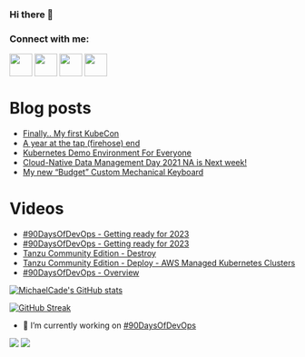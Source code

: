 ### Hi there 👋

<h3 align="left">Connect with me:</h3>
<p align="left">
<a href="https://twitter.com/MichaelCade1" target="blank"><img align="center" src="https://cdn2.iconfinder.com/data/icons/social-media-2285/512/1_Twitter3_colored_svg-512.png" alt="" height="40" width="40" /></a>
<a href="http://linkedin.com/in/michaelcade1" target="blank"><img align="center" src="https://cdn2.iconfinder.com/data/icons/social-media-2285/512/1_Linkedin_unofficial_colored_svg-512.png" alt="" height="40" width="40" /></a>
<a href="https://vzilla.co.uk/" target="blank"><img align="center" src="https://cdn0.iconfinder.com/data/icons/small-n-flat/24/678060-rss-512.png" alt="" height="40" width="40" /></a>
<a href="https://m.youtube.com/c/MichaelCade1" target="blank"><img align="center" src="https://cdn2.iconfinder.com/data/icons/social-media-2285/512/1_Youtube_colored_svg-512.png" alt="" height="40" width="40" /></a>
</p>

# Blog posts
<!-- BLOG-POST-LIST:START -->
- [Finally.. My first KubeCon](https://vzilla.co.uk/vzilla-blog/finally-my-first-kubecon)
- [A year at the tap &lpar;firehose&rpar; end](https://vzilla.co.uk/vzilla-blog/a-year-at-the-tap-firehose-end)
- [Kubernetes Demo Environment For Everyone](https://vzilla.co.uk/vzilla-blog/project_pace-kasten-k10-demo-environment-for-everyone)
- [Cloud-Native Data Management Day 2021 NA is Next week!](https://vzilla.co.uk/vzilla-blog/cloud-native-data-management-day-2021-na-is-next-week)
- [My new “Budget” Custom Mechanical Keyboard](https://vzilla.co.uk/vzilla-blog/my-new-budget-custom-mechanical-keyboard)
<!-- BLOG-POST-LIST:END -->

# Videos
<!-- VIDEO:START -->
- [#90DaysOfDevOps - Getting ready for 2023](https://www.youtube.com/watch?v=hfdrel8r2zU)
- [#90DaysOfDevOps - Getting ready for 2023](https://www.youtube.com/watch?v=oFAlLnxMpHA)
- [Tanzu Community Edition - Destroy](https://www.youtube.com/watch?v=1GQ0RyiPE10)
- [Tanzu Community Edition - Deploy - AWS Managed Kubernetes Clusters](https://www.youtube.com/watch?v=i1cv5ScAmhw)
- [#90DaysOfDevOps - Overview](https://www.youtube.com/watch?v=g5RqYLn5exc)
<!-- VIDEO:END -->




[![MichaelCade's GitHub stats](https://github-readme-stats.vercel.app/api?username=MichaelCade&show_icons=true&theme=radical)](https://github.com/anuraghazra/github-readme-stats)

[![GitHub Streak](https://github-readme-streak-stats.herokuapp.com/?user=MichaelCade&theme=dark)](https://git.io/streak-stats)

- 🔭 I’m currently working on [#90DaysOfDevOps](https://github.com/MichaelCade/90DaysOfDevOps)

![](https://komarev.com/ghpvc/?username=michaelcade&color=lightgrey)
![](https://visitor-badge.glitch.me/badge?page_id=MichaelCade.MichaelCade)



<!--
**MichaelCade/MichaelCade** is a ✨ _special_ ✨ repository because its `README.md` (this file) appears on your GitHub profile.

Here are some ideas to get you started:

- 🔭 I’m currently working on ...
- 🌱 I’m currently learning ...
- 👯 I’m looking to collaborate on ...
- 🤔 I’m looking for help with ...
- 💬 Ask me about ...
- 📫 How to reach me: ...
- 😄 Pronouns: ...
- ⚡ Fun fact: ...
-->
